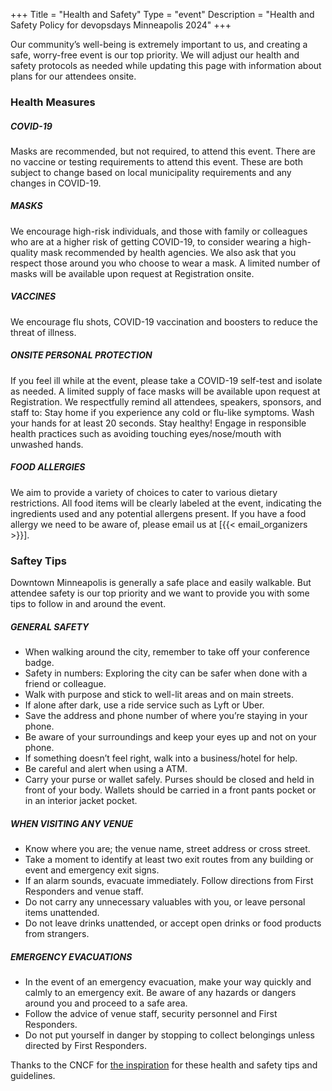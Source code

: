 +++
Title = "Health and Safety"
Type = "event"
Description = "Health and Safety Policy for devopsdays Minneapolis 2024"
+++

Our community’s well-being is extremely important to us, and creating a safe, worry-free event is our top priority. We will adjust our health and safety protocols as needed while updating this page with information about plans for our attendees onsite.

### Health Measures

<p/>

##### COVID-19
Masks are recommended, but not required, to attend this event. There are no vaccine or testing requirements to attend this event. These are both subject to change based on local municipality requirements and any changes in COVID-19.


##### MASKS
We encourage high-risk individuals, and those with family or colleagues who are at a higher risk of getting COVID-19, to consider wearing a high-quality mask recommended by health agencies. We also ask that you respect those around you who choose to wear a mask. A limited number of masks will be available upon request at Registration onsite.

##### VACCINES
We encourage flu shots, COVID-19 vaccination and boosters to reduce the threat of illness.

##### ONSITE PERSONAL PROTECTION
If you feel ill while at the event, please take a COVID-19 self-test and isolate as needed.
A limited supply of face masks will be available upon request at Registration.
We respectfully remind all attendees, speakers, sponsors, and staff to:
Stay home if you experience any cold or flu-like symptoms.
Wash your hands for at least 20 seconds.
Stay healthy! Engage in responsible health practices such as avoiding touching eyes/nose/mouth with unwashed hands.

##### FOOD ALLERGIES
We aim to provide a variety of choices to cater to various dietary restrictions. All food items will be clearly labeled at the event, indicating the ingredients used and any potential allergens present. If you have a food allergy we need to be aware of, please email us at [{{< email_organizers >}}].

### Saftey Tips
Downtown Minneapolis is generally a safe place and easily walkable. But attendee safety is our top priority and we want to provide you with some tips to follow in and around the event. 

##### GENERAL SAFETY

* When walking around the city, remember to take off your conference badge.
* Safety in numbers: Exploring the city can be safer when done with a friend or colleague.
* Walk with purpose and stick to well-lit areas and on main streets.  
* If alone after dark, use a ride service such as Lyft or Uber. 
* Save the address and phone number of where you’re staying in your phone.
* Be aware of your surroundings and keep your eyes up and not on your phone.
* If something doesn’t feel right, walk into a business/hotel for help.
* Be careful and alert when using a ATM.
* Carry your purse or wallet safely. Purses should be closed and held in front of your body. Wallets should be carried in a front pants pocket or in an interior jacket pocket.

##### WHEN VISITING ANY VENUE
* Know where you are; the venue name, street address or cross street.
* Take a moment to identify at least two exit routes from any building or event and emergency exit signs.
* If an alarm sounds, evacuate immediately. Follow directions from First Responders and venue staff.
* Do not carry any unnecessary valuables with you, or leave personal items unattended.
* Do not leave drinks unattended, or accept open drinks or food products from strangers.

##### EMERGENCY EVACUATIONS
* In the event of an emergency evacuation, make your way quickly and calmly to an emergency exit. Be aware of any hazards or dangers around you and proceed to a safe area.
* Follow the advice of venue staff, security personnel and First Responders.
* Do not put yourself in danger by stopping to collect belongings unless directed by First Responders.

Thanks to the CNCF for [the inspiration](https://events.linuxfoundation.org/kubecon-cloudnativecon-europe/attend/health-and-safety/) for these health and safety tips and guidelines.

